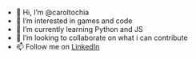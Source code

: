 - 👋 Hi, I’m @caroltochia
- 👀 I’m interested in games and code
- 🌱 I’m currently learning Python and JS 
- 💞️ I’m looking to collaborate on what i can contribute
- 📫 Follow me on [LinkedIn](https://www.linkedin.com/in/ana-carolina-torchia/)

<!---
caroltochia/caroltochia is a ✨ special ✨ repository because its `README.md` (this file) appears on your GitHub profile.
You can click the Preview link to take a look at your changes.
--->
